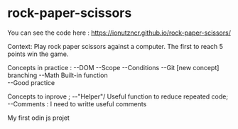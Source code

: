 # rock-paper-scissors
You can see the code here : https://ionutzncr.github.io/rock-paper-scissors/

Context: Play rock paper scissors against a computer. The first to reach 5 points win the game.

Concepts in practice : 
--DOM 
--Scope
--Conditions
--Git [new concept] branching
--Math Built-in function  
--Good practice 

Concepts to inprove ; 
--"Helper"/ Useful function to reduce repeated code;
--Comments : I need to writte useful comments


My first odin js projet 
